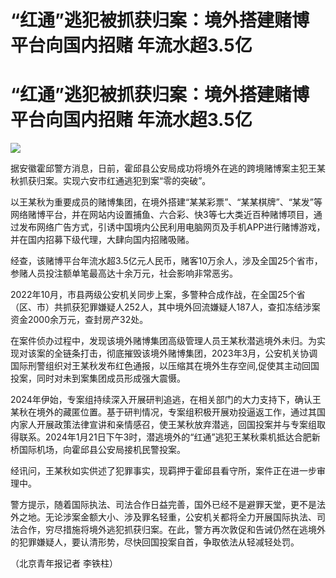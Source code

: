 # “红通”逃犯被抓获归案：境外搭建赌博平台向国内招赌 年流水超3.5亿

# “红通”逃犯被抓获归案：境外搭建赌博平台向国内招赌 年流水超3.5亿

![](https://inews.gtimg.com/om_bt/OXPn9Z03XsCPMlMBNwTrQmbB54gYO6H5yuQwsIraPXRkgAA/1000)

据安徽霍邱警方消息，日前，霍邱县公安局成功将境外在逃的跨境赌博案主犯王某秋抓获归案。实现六安市红通逃犯到案“零的突破”。

以王某秋为重要成员的赌博集团，在境外搭建“某某彩票”、“某某棋牌”、“某发”等网络赌博平台，并在网站内设置捕鱼、六合彩、快3等七大类近百种赌博项目，通过发布网络广告方式，引诱中国境内公民利用电脑网页及手机APP进行赌博游戏，并在国内招募下级代理，大肆向国内招赌吸赌。

经查，该赌博平台年流水超3.5亿元人民币，赌客10万余人，涉及全国25个省市，参赌人员投注额单笔最高达十余万元，社会影响非常恶劣。

2022年10月，市县两级公安机关同步上案，多警种合成作战，在全国25个省（区、市）共抓获犯罪嫌疑人252人，其中境外回流嫌疑人187人，查扣冻结涉案资金2000余万元，查封房产32处。

在案件侦办过程中，发现该境外赌博集团高级管理人员王某秋潜逃境外未归。为实现对该案的全链条打击，彻底摧毁该境外赌博集团，2023年3月，公安机关协调国际刑警组织对王某秋发布红色通报，以压缩其在境外生存空间,促使其主动回国投案，同时对未到案集团成员形成强大震慑。

2024年伊始，专案组持续深入开展研判追逃，在相关部门的大力支持下，确认王某秋在境外的藏匿位置。基于研判情况，专案组积极开展劝投逼返工作，通过其国内家人开展政策法律宣讲和亲情感召，使王某秋放弃潜逃，回国投案并与专案组取得联系。2024年1月21日下午3时，潜逃境外的“红通”逃犯王某秋乘机抵达合肥新桥国际机场，向霍邱县公安局接机民警投案。

经讯问，王某秋如实供述了犯罪事实，现羁押于霍邱县看守所，案件正在进一步审理中。

警方提示，随着国际执法、司法合作日益完善，国外已经不是避罪天堂，更不是法外之地。无论涉案金额大小、涉及罪名轻重，公安机关都将全力开展国际执法、司法合作，穷尽措施将境外逃犯抓获归案。在此，警方再次敦促和告诫仍然在逃境外的犯罪嫌疑人，要认清形势，尽快回国投案自首，争取依法从轻减轻处罚。

（北京青年报记者 李铁柱）

